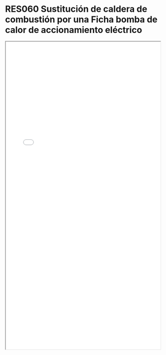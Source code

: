 
# RES060  Sustitución de caldera de combustión por una Ficha bomba de calor de accionamiento eléctrico

<iframe src="../RES060  Sustitución de caldera de combustión por una Ficha bomba de calor de accionamiento eléctrico.pdf" width="100%" height="1000px"></iframe>

